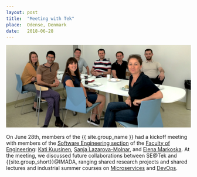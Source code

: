 ```yaml
---
layout: post
title:  "Meeting with Tek"
place:  Odense, Denmark
date:   2018-06-28
---
```

<img class="img-fluid mx-auto d-block" src="/images/posts/tekse06.jpg">

On June 28th, members of the {{ site.group_name }} had a kickoff meeting with members of the [Software Engineering section](https://www.sdu.dk/en/om_sdu/institutter_centre/sdusoftwareengineering) of the [Faculty of Engineering](https://www.sdu.dk/en/om_sdu/fakulteterne/teknik): [Kati Kuusinen](http://findresearcher.sdu.dk/portal/da/persons/kati-kuusinen(9575db52-61c5-4e95-aad5-76193bce9a2c).html), [Sanja Lazarova-Molnar](http://findresearcher.sdu.dk/portal/en/persons/sanja-lazarovamolnar(b4fa9a39-d23f-4e26-9fb9-76dc16a6f3cd).html), and [Elena Markoska](http://findresearcher.sdu.dk/portal/da/persons/elena-markoska(6e62c3d2-27ef-458e-9f75-4891f66099a9).html). At the meeting, we discussed future collaborations between SE@Tek and {{site.group_short}}@IMADA, ranging shared research projects and shared lectures and industrial summer courses on [Microservices](/research-areas.html#rt_ms) and [DevOps](/research-areas.html#rt_do).